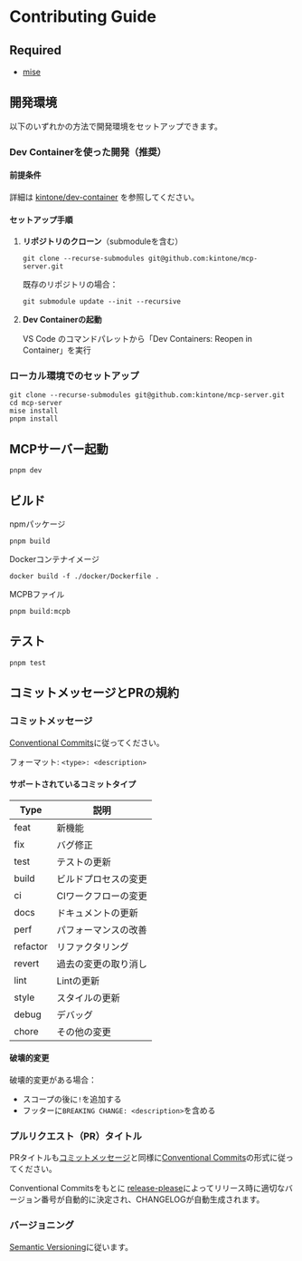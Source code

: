 # Contributing Guide

## Required

- [mise](https://mise.jdx.dev/)

## 開発環境

以下のいずれかの方法で開発環境をセットアップできます。

### Dev Containerを使った開発（推奨）

#### 前提条件

詳細は [kintone/dev-container](https://github.com/kintone/dev-container) を参照してください。

#### セットアップ手順

1. **リポジトリのクローン**（submoduleを含む）

   ```shell
   git clone --recurse-submodules git@github.com:kintone/mcp-server.git
   ```

   既存のリポジトリの場合：

   ```shell
   git submodule update --init --recursive
   ```

2. **Dev Containerの起動**

   VS Code のコマンドパレットから「Dev Containers: Reopen in Container」を実行

### ローカル環境でのセットアップ

```shell
git clone --recurse-submodules git@github.com:kintone/mcp-server.git
cd mcp-server
mise install
pnpm install
```

## MCPサーバー起動

```shell
pnpm dev
```

## ビルド

npmパッケージ

```shell
pnpm build
```

Dockerコンテナイメージ

```shell
docker build -f ./docker/Dockerfile .
```

MCPBファイル

```shell
pnpm build:mcpb
```

## テスト

```shell
pnpm test
```

## コミットメッセージとPRの規約

### コミットメッセージ

[Conventional Commits](https://www.conventionalcommits.org/ja/v1.0.0/)に従ってください。

フォーマット: `<type>: <description>`

#### サポートされているコミットタイプ

| Type     | 説明                 |
| -------- | -------------------- |
| feat     | 新機能               |
| fix      | バグ修正             |
| test     | テストの更新         |
| build    | ビルドプロセスの変更 |
| ci       | CIワークフローの変更 |
| docs     | ドキュメントの更新   |
| perf     | パフォーマンスの改善 |
| refactor | リファクタリング     |
| revert   | 過去の変更の取り消し |
| lint     | Lintの更新           |
| style    | スタイルの更新       |
| debug    | デバッグ             |
| chore    | その他の変更         |

#### 破壊的変更

破壊的変更がある場合：

- スコープの後に`!`を追加する
- フッターに`BREAKING CHANGE: <description>`を含める

### プルリクエスト（PR）タイトル

PRタイトルも[コミットメッセージ](#コミットメッセージ)と同様に[Conventional Commits](https://www.conventionalcommits.org/ja/)の形式に従ってください。

Conventional Commitsをもとに [release-please](https://github.com/googleapis/release-please)によってリリース時に適切なバージョン番号が自動的に決定され、CHANGELOGが自動生成されます。

### バージョニング

[Semantic Versioning](https://semver.org/)に従います。
